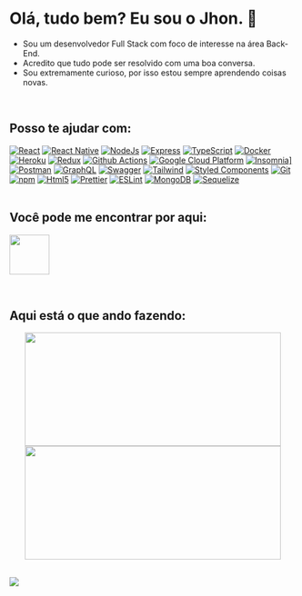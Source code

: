 # Olá, tudo bem? Eu sou o Jhon. 👋

- Sou um desenvolvedor Full Stack com foco de interesse na área Back-End.
- Acredito que tudo pode ser resolvido com uma boa conversa.
- Sou extremamente curioso, por isso estou sempre aprendendo coisas novas.

<br/>

## Posso te ajudar com:

<div >
  <a href="https://reactjs.org/" target="_blank" rel="noreferrer"><img alt="React" src="https://img.shields.io/badge/-React-45b8d8?style=flat-square&logo=react&logoColor=white" /></a>
  <a href="https://reactnative.dev/" target="_blank" rel="noreferrer"><img alt="React Native" src="https://img.shields.io/badge/React_Native-20232A?style=flat-square&logo=react&logoColor=61DAFB" /></a>
  <a href="https://nodejs.org/" target="_blank" rel="noreferrer"><img alt="NodeJs" src="https://img.shields.io/badge/Node.js-339933?style=flat-square&logo=nodedotjs&logoColor=white" /></a>
  <a href="https://expressjs.com/" target="_blank" rel="noreferrer"><img alt="Express" src="https://img.shields.io/badge/Express.js-000000?style=flat-square&logo=express&logoColor=white" /></a>
  <a href="https://www.typescriptlang.org/" target="_blank" rel="noreferrer"><img alt="TypeScript" src="https://img.shields.io/badge/-TypeScript-007ACC?style=flat-square&logo=typescript&logoColor=white" /></a>
  <a href="https://www.docker.com/" target="_blank" rel="noreferrer"><img alt="Docker" src="https://img.shields.io/badge/-Docker-46a2f1?style=flat-square&logo=docker&logoColor=white" /></a>
  <a href="https://www.heroku.com/" target="_blank" rel="noreferrer"><img alt="Heroku" src="https://img.shields.io/badge/-Heroku-430098?style=flat-square&logo=heroku&logoColor=white" /></a>
  <a href="https://redux.js.org/" target="_blank" rel="noreferrer"><img alt="Redux" src="https://img.shields.io/badge/-Redux-764ABC?style=flat-square&logo=redux&logoColor=white" /></a>
  <a href="https://github.com/features/actions" target="_blank" rel="noreferrer"><img alt="Github Actions" src="https://img.shields.io/badge/-Github_Actions-2088FF?style=flat-square&logo=github-actions&logoColor=white" /></a>
  <a href="https://cloud.google.com/" target="_blank" rel="noreferrer"><img alt="Google Cloud Platform" src="https://img.shields.io/badge/-Google_Cloud_Platform-1a73e8?style=flat-square&logo=google-cloud&logoColor=white" /></a>
  <a href="https://insomnia.rest/" target="_blank" rel="noreferrer"><img alt="Insomnia" src="https://img.shields.io/badge/Insomnia-4000BF?style=flat-square&logo=Insomnia&logoColor=white" />]</a>
  <a href="https://www.postman.com/" target="_blank" rel="noreferrer"><img alt="Postman" src="https://img.shields.io/badge/Postman-FF6C37?style=flat-square&logo=Postman&logoColor=white" /></a>
  <a href="https://graphql.org/" target="_blank" rel="noreferrer"><img alt="GraphQL" src="https://img.shields.io/badge/-GraphQL-E10098?style=flat-square&logo=graphql&logoColor=white" /></a>
  <a href="https://swagger.io/" target="_blank" rel="noreferrer"><img alt="Swagger" src="https://img.shields.io/badge/Swagger-85EA2D?style=flat-square&logo=Swagger&logoColor=white" /></a>
  <a href="https://tailwindcss.com/" target="_blank" rel="noreferrer"><img alt="Tailwind" src="https://img.shields.io/badge/Tailwind_CSS-38B2AC?style=flat-square&logo=tailwind-css&logoColor=white" /></a>
  <a href="https://styled-components.com/" target="_blank" rel="noreferrer"><img alt="Styled Components" src="https://img.shields.io/badge/-Styled_Components-db7092?style=flat-square&logo=styled-components&logoColor=white" /></a>
  <a href="https://git-scm.com/" target="_blank" rel="noreferrer"><img alt="Git" src="https://img.shields.io/badge/-Git-F05032?style=flat-square&logo=git&logoColor=white" /></a>
  <a href="https://www.npmjs.com/" target="_blank" rel="noreferrer"><img alt="npm" src="https://img.shields.io/badge/-NPM-CB3837?style=flat-square&logo=npm&logoColor=white" /></a>
  <a href="https://developer.mozilla.org/docs/Web/HTML" target="_blank" rel="noreferrer"><img alt="Html5" src="https://img.shields.io/badge/-HTML5-E34F26?style=flat-square&logo=html5&logoColor=white" /></a>
  <a href="https://prettier.io/" target="_blank" rel="noreferrer"><img alt="Prettier" src="https://img.shields.io/badge/-Prettier-F7B93E?style=flat-square&logo=prettier&logoColor=white" /></a>
  <a href="https://eslint.org/" target="_blank" rel="noreferrer"><img alt="ESLint" src="https://img.shields.io/badge/eslint-3A33D1?style=flat-square&logo=eslint&logoColor=white" /></a>
  <a href="https://www.mongodb.com/" target="_blank" rel="noreferrer"><img alt="MongoDB" src="https://img.shields.io/badge/-MongoDB-13aa52?style=flat-square&logo=mongodb&logoColor=white" /></a>
  <a href="https://sequelize.org/" target="_blank" rel="noreferrer"><img alt="Sequelize" src="https://img.shields.io/badge/Sequelize-52B0E7?style=flat-square&logo=Sequelize&logoColor=white" /></a>
</div>

<br/>

## Você pode me encontrar por aqui:

[<img width="70" src="https://cdn.jsdelivr.net/gh/devicons/devicon/icons/linkedin/linkedin-original.svg" />](https://www.linkedin.com/in/jhonsstn/)

<br/>

## Aqui está o que ando fazendo:

<div align="center" >
<img width="450em" height="200em" src="https://github-readme-stats.vercel.app/api?username=jhonsstn&show_icons=true&theme=radical">
<img width="450em" height="200em" src="https://github-readme-stats.vercel.app/api/top-langs/?username=jhonsstn&layout=compact&langs_count=4&theme=radical">
</div>

<br/>

<!--
Here are some ideas to get you started:

- 🔭 I’m currently working on ...
- 🌱 I’m currently learning ...
- 👯 I’m looking to collaborate on ...
- 🤔 I’m looking for help with ...
- 💬 Ask me about ...
- 📫 How to reach me: ...
- 😄 Pronouns: ...
- ⚡ Fun fact: ...
 -->
 ![](https://hit.yhype.me/github/profile?user_id=33515228)
